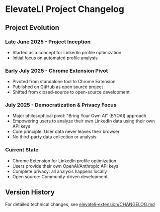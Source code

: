 # ElevateLI Project Changelog

## Project Evolution

### Late June 2025 - Project Inception
- Started as a concept for LinkedIn profile optimization
- Initial focus on automated profile analysis

### Early July 2025 - Chrome Extension Pivot
- Pivoted from standalone tool to Chrome Extension
- Published on GitHub as open source project
- Shifted from closed-source to open-source development

### July 2025 - Democratization & Privacy Focus
- Major philosophical pivot: "Bring Your Own AI" (BYOAI) approach
- Empowering users to analyze their own LinkedIn data using their own API keys
- Core principle: User data never leaves their browser
- No third-party data collection or analysis

### Current State
- Chrome Extension for LinkedIn profile optimization
- Users provide their own OpenAI/Anthropic API keys
- Complete privacy: all analysis happens locally
- Open source: Community-driven development

## Version History

For detailed technical changes, see [elevateli-extension/CHANGELOG.md](elevateli-extension/CHANGELOG.md)